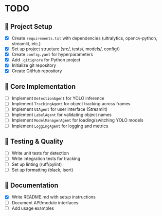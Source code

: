 # TODO

## 🚀 Project Setup
- [x] Create `requirements.txt` with dependencies (ultralytics, opencv-python, streamlit, etc.)
- [x] Set up project structure (src/, tests/, models/, config/)
- [x] Create `config.yaml` for hyperparameters
- [x] Add `.gitignore` for Python project
- [x] Initialize git repository
- [x] Create GitHub repository

## 🔧 Core Implementation
- [ ] Implement `DetectionAgent` for YOLO inference
- [ ] Implement `TrackingAgent` for object tracking across frames
- [ ] Implement `UIAgent` for user interface (Streamlit)
- [ ] Implement `LabelAgent` for validating object names
- [ ] Implement `ModelManagerAgent` for loading/switching YOLO models
- [ ] Implement `LoggingAgent` for logging and metrics

## 🧪 Testing & Quality
- [ ] Write unit tests for detection
- [ ] Write integration tests for tracking
- [ ] Set up linting (ruff/pylint)
- [ ] Set up formatting (black, isort)

## 📝 Documentation
- [x] Write README.md with setup instructions
- [ ] Document API/module interfaces
- [ ] Add usage examples
